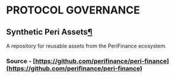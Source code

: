 # PROTOCOL GOVERNANCE

## Synthetic Peri Assets[¶](https://docs.synthetix.io/libraries/synthetix-assets/#synthetix-assets) <a id="synthetix-assets"></a>

A repository for reusable assets from the PeriFinance ecosystem.

### Source - [https://github.com/perifinance/peri-finance](https://github.com/perifinance/peri-finance)

### 

